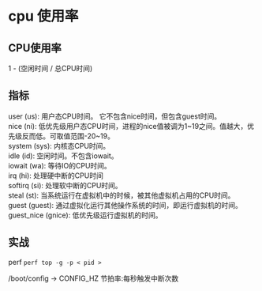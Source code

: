 # cpu 使用率

## CPU使用率
1 - (空闲时间 / 总CPU时间)

## 指标
user (us): 用户态CPU时间。 它不包含nice时间，但包含guest时间。  
nice (ni): 低优先级用户态CPU时间，进程的nice值被调为1~19之间。值越大，优先级反而低。可取值范围-20~19。  
system (sys): 内核态CPU时间。  
idle (id): 空闲时间。不包含iowait。  
iowait (wa): 等待IO的CPU时间。  
irq (hi): 处理硬中断的CPU时间  
softirq (si): 处理软中断的CPU时间。  
steal (st): 当系统运行在虚拟机中的时候，被其他虚拟机占用的CPU时间。  
guest (guest): 通过虚拟化运行其他操作系统的时间，即运行虚拟机的时间。  
guest_nice (gnice): 低优先级运行虚拟机的时间。  

## 实战
perf `perf top -g -p < pid >`

/boot/config -> CONFIG_HZ 节拍率:每秒触发中断次数